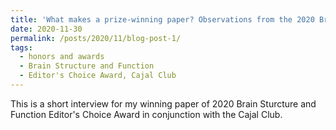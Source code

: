 ```yaml
---
title: 'What makes a prize-winning paper? Observations from the 2020 Brain Structure and Function Editors’ Choice Award'
date: 2020-11-30
permalink: /posts/2020/11/blog-post-1/
tags:
  - honors and awards
  - Brain Structure and Function
  - Editor's Choice Award, Cajal Club
---
```


This is a short interview for my winning paper of 2020 Brain Sturcture and Function Editor's Choice Award in conjunction with the Cajal Club.
